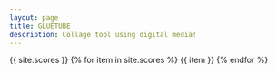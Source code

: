 ```yaml
---
layout: page
title: GLUETUBE
description: Collage tool using digital media!
---
```


<div>
{{ site.scores }}
{% for item in site.scores %}
	{{ item }}
{% endfor %}
</div>
